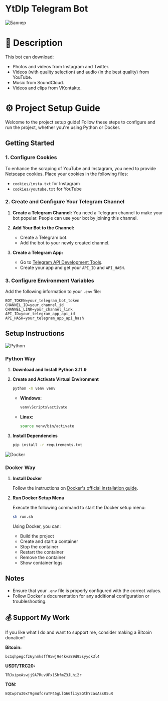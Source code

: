 # YtDlp Telegram Bot

![Баннер](https://i.ibb.co/nwnrB9H/icon.png)

# 📖 Description
This bot can download:
- Photos and videos from Instagram and Twitter.
- Videos (with quality selection) and audio (in the best quality) from YouTube.
- Music from SoundCloud.
- Videos and clips from VKontakte.

# ⚙️ Project Setup Guide

Welcome to the project setup guide! Follow these steps to configure and run the project, whether you're using Python or Docker.

## Getting Started

### 1. Configure Cookies

To enhance the scraping of YouTube and Instagram, you need to provide Netscape cookies. Place your cookies in the following files:
- `cookies/insta.txt` for Instagram
- `cookies/youtube.txt` for YouTube

### 2. Create and Configure Your Telegram Channel

1. **Create a Telegram Channel:** 
   You need a Telegram channel to make your bot popular. People can use your bot by joining this channel.

2. **Add Your Bot to the Channel:**
   - Create a Telegram bot.
   - Add the bot to your newly created channel.

3. **Create a Telegram App:**
   - Go to [Telegram API Development Tools](https://my.telegram.org/apps).
   - Create your app and get your `API_ID` and `API_HASH`.

### 3. Configure Environment Variables

Add the following information to your `.env` file:

```env
BOT_TOKEN=your_telegram_bot_token
CHANNEL_ID=your_channel_id
CHANNEL_LINK=your_channel_link
API_ID=your_telegram_app_api_id
API_HASH=your_telegram_app_api_hash
```

## Setup Instructions

![Python](https://img.shields.io/badge/Python-%2314354C?logo=python&logoColor=white)
### Python Way

1. **Download and Install Python 3.11.9**

2. **Create and Activate Virtual Environment**

   ```bash
   python -m venv venv
   ```

   - **Windows:**

     ```bash
     venv\Scripts\activate
     ```

   - **Linux:**

     ```bash
     source venv/bin/activate
     ```

3. **Install Dependencies**

   ```bash
   pip install -r requirements.txt
   ```

![Docker](https://img.shields.io/badge/Docker-%232496ED?logo=docker&logoColor=white)
### Docker Way

1. **Install Docker**

   Follow the instructions on [Docker's official installation guide](https://docs.docker.com/engine/install/).

2. **Run Docker Setup Menu**

   Execute the following command to start the Docker setup menu:

   ```bash
   sh run.sh
   ```

   Using Docker, you can:
   - Build the project
   - Create and start a container
   - Stop the container
   - Restart the container
   - Remove the container
   - Show container logs

## Notes

- Ensure that your `.env` file is properly configured with the correct values.
- Follow Docker's documentation for any additional configuration or troubleshooting.

## 💰 Support My Work

If you like what I do and want to support me, consider making a Bitcoin donation!

**Bitcoin:**

`bc1qhpegcfz6ynmksff95wj9e4kva89d95syyqk3l4`

**USDT/TRC20:**

`TRJxipxAswjj9A7RuvUFx1ShfmZ3JLhi2r`


**TON:**

`EQCwp7u30xT9gmWfcruTP45gLlG66fi1ySGthYcasAss05uR`
